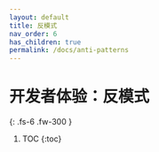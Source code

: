```yaml
---
layout: default
title: 反模式
nav_order: 6
has_children: true
permalink: /docs/anti-patterns
---
```


# 开发者体验：反模式

{: .fs-6 .fw-300 }

1. TOC
{:toc}

